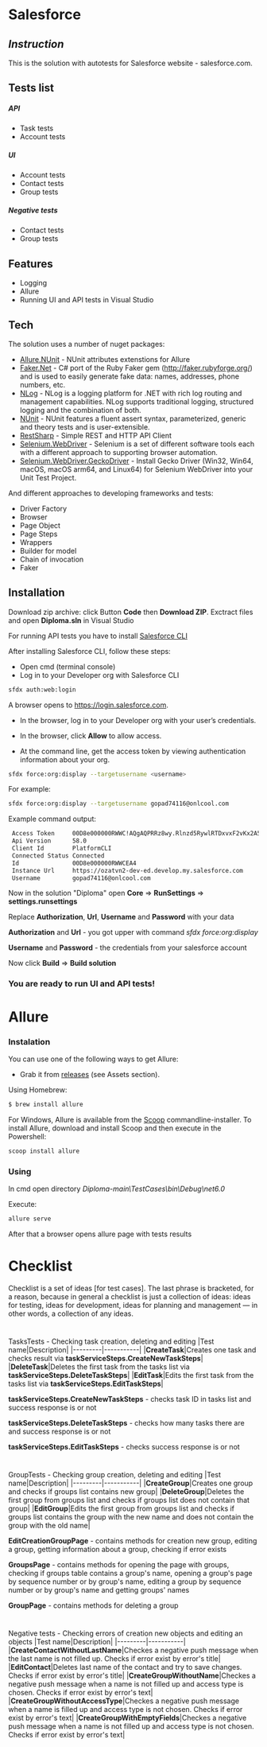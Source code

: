 # Salesforce
## _Instruction_

This is the solution with autotests for Salesforce website - salesforce.com.

## Tests list
##### API
- Task tests
- Account tests

##### UI
- Account tests
- Contact tests
- Group tests

##### Negative tests
- Contact tests
- Group tests

## Features

- Logging
- Allure
- Running UI and API tests in Visual Studio

## Tech

The solution uses a number of nuget packages:

- [Allure.NUnit](https://www.nuget.org/packages/Allure.NUnit/2.9.5-preview.1) - NUnit attributes extenstions for Allure
- [Faker.Net](https://www.nuget.org/packages/Faker.Net) - C# port of the Ruby Faker gem (http://faker.rubyforge.org/) and is used to easily generate fake data: names, addresses, phone numbers, etc.
- [NLog](https://www.nuget.org/packages/NLog) - NLog is a logging platform for .NET with rich log routing and management capabilities.
NLog supports traditional logging, structured logging and the combination of both.
- [NUnit](https://www.nuget.org/packages/NUnit) - NUnit features a fluent assert syntax, parameterized, generic and theory tests and is user-extensible.
- [RestSharp](https://www.nuget.org/packages/RestSharp/110.2.1-alpha.0.10) - Simple REST and HTTP API Client
- [Selenium.WebDriver](https://www.nuget.org/packages/Selenium.WebDriver) - Selenium is a set of different software tools each with a different approach to supporting browser automation.
- [Selenium.WebDriver.GeckoDriver](https://www.nuget.org/packages/Selenium.WebDriver.GeckoDriver) - Install Gecko Driver (Win32, Win64, macOS, macOS arm64, and Linux64) for Selenium WebDriver into your Unit Test Project.

And different approaches to developing frameworks and tests:
- Driver Factory
- Browser
- Page Object
- Page Steps
- Wrappers
- Builder for model
- Chain of invocation
- Faker

## Installation

Download zip archive: click Button **Code** then **Download ZIP**. Exctract files and open **Diploma.sln** in Visual Studio

For running API tests you have to install [Salesforce CLI](https://developer.salesforce.com/docs/atlas.en-us.244.0.sfdx_setup.meta/sfdx_setup/sfdx_setup_install_cli.htm)

After installing Salesforce CLI, follow these steps:
- Open cmd (terminal console)
- Log in to your Developer org with Salesforce CLI
```sh
sfdx auth:web:login
```
A browser opens to https://login.salesforce.com.

- In the browser, log in to your Developer org with your user’s credentials.
- In the browser, click **Allow** to allow access.

- At the command line, get the access token by viewing authentication information about your org.

```sh
sfdx force:org:display --targetusername <username>
```

For example:
```sh
sfdx force:org:display --targetusername gopad74116@onlcool.com
```

Example command output:
```sh
 Access Token     00D8e000000RWWC!AQgAQPRRz8wy.Rlnzd5RywlRTDxvxF2vKx2A5MeD4jU1fldEICcoOoKacOzUqvg6lVUhDCZiET90zav1b4_7RcwQoXEaAHh9
 Api Version      58.0                                                                                                  
 Client Id        PlatformCLI                                                                                           
 Connected Status Connected                                                                                             
 Id               00D8e000000RWWCEA4                                                                                    
 Instance Url     https://ozatvn2-dev-ed.develop.my.salesforce.com                                                      
 Username         gopad74116@onlcool.com   
```

Now in the solution "Diploma" open **Core** => **RunSettings** => **settings.runsettings**

Replace **Authorization**, **Url**, **Username** and **Password** with your data

**Authorization** and **Url** - you got upper with command _sfdx force:org:display_

**Username** and **Password** - the credentials from your salesforce account

Now click **Build** => **Build solution**

### You are ready to run UI and API tests!


# Allure

### Instalation

You can use one of the following ways to get Allure:

- Grab it from [releases](https://github.com/allure-framework/allure2/releases) (see Assets section).

Using Homebrew:
```sh
$ brew install allure
```
For Windows, Allure is available from the [Scoop](https://scoop.sh/) commandline-installer. To install Allure, download and install Scoop and then execute in the Powershell:
```sh
scoop install allure
```

### Using

In cmd open directory _Diploma-main\TestCases\bin\Debug\net6.0_

Execute:
```sh
allure serve
```

After that a browser opens allure page with tests results


# Checklist

Checklist is a set of ideas [for test cases]. The last phrase is bracketed, for a reason, because in general a checklist is just a collection of ideas: ideas for
testing, ideas for development, ideas for planning and management — in other
words, a collection of any ideas.
#
TasksTests - Checking task creation, deleting and editing
|Test name|Description|
|---------|-----------|
|**CreateTask**|Creates one task and checks result via **taskServiceSteps.CreateNewTaskSteps**| 
|**DeleteTask**|Deletes the first task from the tasks list via **taskServiceSteps.DeleteTaskSteps**|
|**EditTask**|Edits the first task from the tasks list via **taskServiceSteps.EditTaskSteps**|

**taskServiceSteps.CreateNewTaskSteps** - checks task ID in tasks list and success response is or not

**taskServiceSteps.DeleteTaskSteps** - checks how many tasks there are and success response is or not

**taskServiceSteps.EditTaskSteps** - checks success response is or not
#
GroupTests - Checking group creation, deleting and editing
|Test name|Description|
|---------|-----------|
|**CreateGroup**|Creates one group and checks if groups list contains new group|
|**DeleteGroup**|Deletes the first group from groups list and checks if groups list does not contain that group|
|**EditGroup**|Edits the first group from groups list and checks if groups list contains the group with the new name and does not contain the group with the old name|

**EditCreationGroupPage** - contains methods for creation new group, editing a group, getting information about a group, checking if error exists

**GroupsPage** - contains methods for opening the page with groups, checking if groups table contains a group's name, opening a group's page by sequence number or by group's name, editing a group by sequence number or by group's name and getting groups' names

**GroupPage** - contains methods for deleting a group
#
Negative tests - Checking errors of creation new objects and editing an objects
|Test name|Description|
|---------|-----------|
|**CreateContactWithoutLastName**|Checkes a negative push message when the last name is not filled up. Checks if error exist by error's title|
|**EditContact**|Deletes last name of the contact and try to save changes. Checks if error exist by error's title|
|**CreateGroupWithoutName**|Checkes a negative push message when a name is not filled up and access type is chosen. Checks if error exist by error's text|
|**CreateGroupWithoutAccessType**|Checkes a negative push message when a name is filled up and access type is not chosen. Checks if error exist by error's text|
|**CreateGroupWithEmptyFields**|Checkes a negative push message when a name is not filled up and access type is not chosen. Checks if error exist by error's text|
